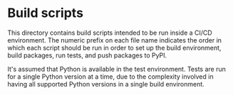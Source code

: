 # Build scripts

This directory contains build scripts intended to be run inside a CI/CD
environment. The numeric prefix on each file name indicates the order in which
each script should be run in order to set up the build environment, build
packages, run tests, and push packages to PyPI.

It's assumed that Python is available in the test environment. Tests are run
for a single Python version at a time, due to the complexity involved in having
all supported Python versions in a single build environment.
